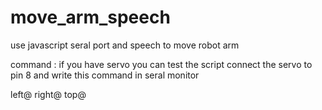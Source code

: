 # move_arm_speech

use javascript seral port and speech to move robot arm

command : if you have servo you can test the script connect the servo to pin 8 and write this command in seral monitor

left@
right@
top@
